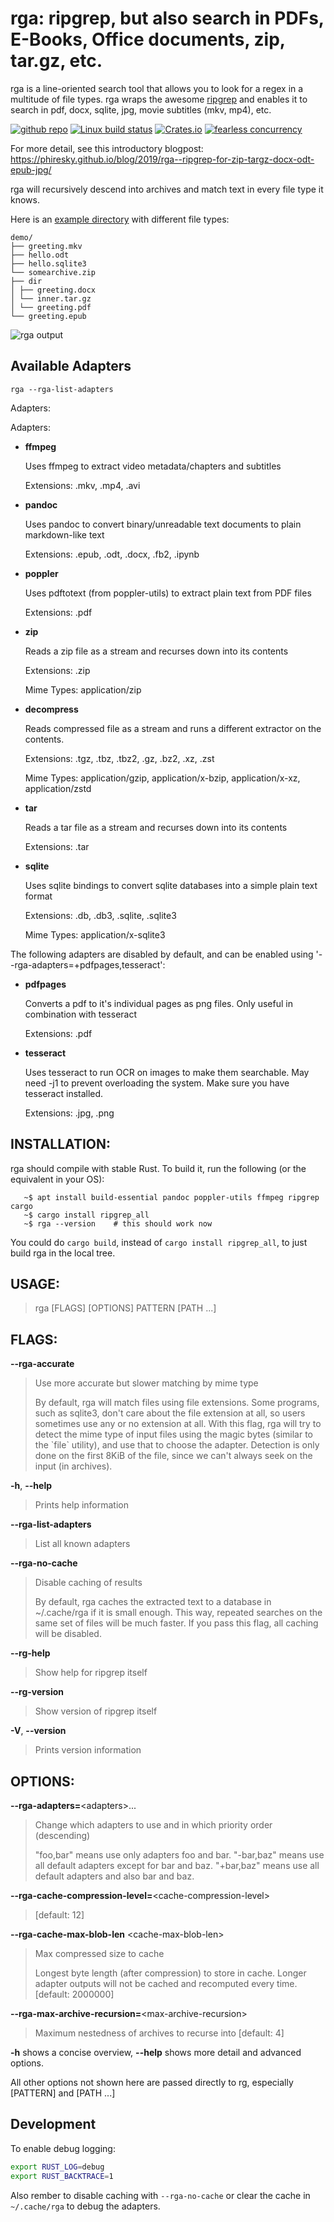 # rga: ripgrep, but also search in PDFs, E-Books, Office documents, zip, tar.gz, etc.

rga is a line-oriented search tool that allows you to look for a regex in a multitude of file types. rga wraps the awesome [ripgrep] and enables it to search in pdf, docx, sqlite, jpg, movie subtitles (mkv, mp4), etc.

[![github repo](https://img.shields.io/badge/repo-github.com%2Fphiresky%2Fripgrep--all-informational.svg)](https://github.com/phiresky/ripgrep-all)
[![Linux build status](https://api.travis-ci.org/phiresky/ripgrep-all.svg)](https://travis-ci.org/phiresky/ripgrep-all)
[![Crates.io](https://img.shields.io/crates/v/ripgrep-all.svg)](https://crates.io/crates/ripgrep-all)
[![fearless concurrency](https://img.shields.io/badge/concurrency-fearless-success.svg)](https://www.reddit.com/r/rustjerk/top/?sort=top&t=all)

For more detail, see this introductory blogpost: https://phiresky.github.io/blog/2019/rga--ripgrep-for-zip-targz-docx-odt-epub-jpg/

rga will recursively descend into archives and match text in every file type it knows.

Here is an [example directory](https://github.com/phiresky/ripgrep-all/tree/master/exampledir/demo) with different file types:

```
demo/
├── greeting.mkv
├── hello.odt
├── hello.sqlite3
└── somearchive.zip
├── dir
│ ├── greeting.docx
│ └── inner.tar.gz
│ └── greeting.pdf
└── greeting.epub
```

![rga output](doc/demodir.png)

## Available Adapters

```
rga --rga-list-adapters
```

Adapters:

Adapters:

-   **ffmpeg**

    Uses ffmpeg to extract video metadata/chapters and subtitles

    Extensions: .mkv, .mp4, .avi

*   **pandoc**

    Uses pandoc to convert binary/unreadable text documents to plain markdown-like text

    Extensions: .epub, .odt, .docx, .fb2, .ipynb

-   **poppler**

    Uses pdftotext (from poppler-utils) to extract plain text from PDF files

    Extensions: .pdf

*   **zip**

    Reads a zip file as a stream and recurses down into its contents

    Extensions: .zip

    Mime Types: application/zip

*   **decompress**

    Reads compressed file as a stream and runs a different extractor on the contents.

    Extensions: .tgz, .tbz, .tbz2, .gz, .bz2, .xz, .zst

    Mime Types: application/gzip, application/x-bzip, application/x-xz, application/zstd

*   **tar**

    Reads a tar file as a stream and recurses down into its contents

    Extensions: .tar

-   **sqlite**

    Uses sqlite bindings to convert sqlite databases into a simple plain text format

    Extensions: .db, .db3, .sqlite, .sqlite3

    Mime Types: application/x-sqlite3

The following adapters are disabled by default, and can be enabled using '--rga-adapters=+pdfpages,tesseract':

-   **pdfpages**

    Converts a pdf to it's individual pages as png files. Only useful in combination with tesseract

    Extensions: .pdf

*   **tesseract**

    Uses tesseract to run OCR on images to make them searchable. May need -j1 to prevent overloading the system. Make sure you have tesseract installed.

    Extensions: .jpg, .png

## INSTALLATION:

rga should compile with stable Rust.  To build it, run the following (or the equivalent in your OS):

```
   ~$ apt install build-essential pandoc poppler-utils ffmpeg ripgrep cargo
   ~$ cargo install ripgrep_all
   ~$ rga --version    # this should work now
```

You could do `cargo build`, instead of `cargo install ripgrep_all`, to just build rga in the local tree.

## USAGE:

> rga \[FLAGS\] \[OPTIONS\] PATTERN \[PATH ...\]

## FLAGS:

**\--rga-accurate**

> Use more accurate but slower matching by mime type
>
> By default, rga will match files using file extensions. Some programs,
> such as sqlite3, don\'t care about the file extension at all, so users
> sometimes use any or no extension at all. With this flag, rga will try
> to detect the mime type of input files using the magic bytes (similar
> to the \`file\` utility), and use that to choose the adapter.
> Detection is only done on the first 8KiB of the file, since we can\'t
> always seek on the input (in archives).

**-h**, **\--help**

> Prints help information

**\--rga-list-adapters**

> List all known adapters

**\--rga-no-cache**

> Disable caching of results
>
> By default, rga caches the extracted text to a database in
> \~/.cache/rga if it is small enough. This way, repeated searches on
> the same set of files will be much faster. If you pass this flag, all
> caching will be disabled.

**\--rg-help**

> Show help for ripgrep itself

**\--rg-version**

> Show version of ripgrep itself

**-V**, **\--version**

> Prints version information

## OPTIONS:

**\--rga-adapters=**\<adapters\>\...

> Change which adapters to use and in which priority order (descending)
>
> \"foo,bar\" means use only adapters foo and bar. \"-bar,baz\" means
> use all default adapters except for bar and baz. \"+bar,baz\" means
> use all default adapters and also bar and baz.

**\--rga-cache-compression-level=**\<cache-compression-level\>

> \[default: 12\]

**\--rga-cache-max-blob-len** \<cache-max-blob-len\>

> Max compressed size to cache
>
> Longest byte length (after compression) to store in cache. Longer
> adapter outputs will not be cached and recomputed every time.
> \[default: 2000000\]

**\--rga-max-archive-recursion=**\<max-archive-recursion\>

> Maximum nestedness of archives to recurse into \[default: 4\]

**-h** shows a concise overview, **\--help** shows more detail and
advanced options.

All other options not shown here are passed directly to rg, especially
\[PATTERN\] and \[PATH \...\]

[ripgrep]: https://github.com/BurntSushi/ripgrep

## Development

To enable debug logging:

```bash
export RUST_LOG=debug
export RUST_BACKTRACE=1
```

Also rember to disable caching with `--rga-no-cache` or clear the cache in `~/.cache/rga` to debug the adapters.
